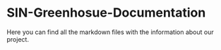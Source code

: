# SIN-Greenhosue-Documentation
Here you can find all the markdown files with the information about our project.
